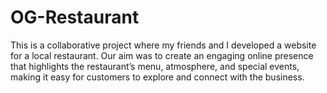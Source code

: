 # OG-Restaurant
This is a collaborative project where my friends and I developed a website for a local restaurant. Our aim was to create an engaging online presence that highlights the restaurant’s menu, atmosphere, and special events, making it easy for customers to explore and connect with the business.
